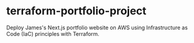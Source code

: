 # terraform-portfolio-project
Deploy James's Next.js portfolio website on AWS using Infrastructure as Code (IaC) principles with Terraform.

